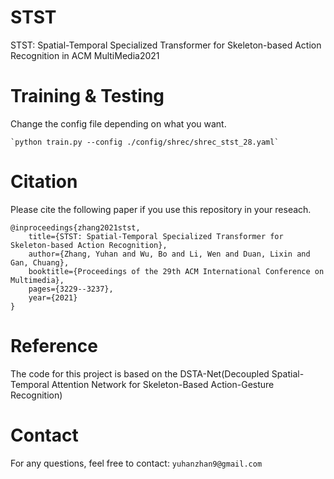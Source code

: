 # STST
STST: Spatial-Temporal Specialized Transformer for Skeleton-based Action Recognition in ACM MultiMedia2021

# Training & Testing

Change the config file depending on what you want.

    `python train.py --config ./config/shrec/shrec_stst_28.yaml`

     
# Citation
Please cite the following paper if you use this repository in your reseach.

    @inproceedings{zhang2021stst,
        title={STST: Spatial-Temporal Specialized Transformer for Skeleton-based Action Recognition},
        author={Zhang, Yuhan and Wu, Bo and Li, Wen and Duan, Lixin and Gan, Chuang},
        booktitle={Proceedings of the 29th ACM International Conference on Multimedia},
        pages={3229--3237},
        year={2021}
    }
# Reference
The code for this project is based on the DSTA-Net(Decoupled Spatial-Temporal Attention Network for Skeleton-Based Action-Gesture Recognition)

# Contact
For any questions, feel free to contact: `yuhanzhan9@gmail.com`